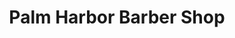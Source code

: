 ---
title: "Palm Harbor Barber Shop"
url: /palm-harbor/palm-harbor-barber-shop/
shop: hairdresser
---